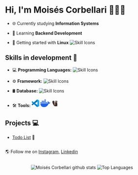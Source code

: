 # Hi, I'm Moisés Corbellari 👨🏾‍💻
- 🌐 Currently studying **Information Systems**

- 🧠 Learning **Backend Development**

- 🐧 Getting started with **Linux** <img src="https://skillicons.dev/icons?i=ubuntu" alt="Skill Icons" height="25"/>

## Skills in development 🚧
- 💻 **Programming Languages:** <img src="https://skillicons.dev/icons?i=python" alt="Skill Icons" height="25"/>

- ⚙️ **Framework:** <img src="https://skillicons.dev/icons?i=fastapi" alt="Skill Icons" height="25"/>

- 🛢️ **Database:** <img src="https://skillicons.dev/icons?i=postgresql" alt="Skill Icons" height="25"/>

- 🛠️ **Tools:** <img src="assets/vscode.png" alt="vscode icon" height="25"/> <img src="assets/docker.png" alt="dbeaver icon" height="25"/> <img src="assets/dbeaver.png" alt="dbeaver icon" height="25"/> 

## Projects 💻
- [Todo List](https://github.com/MoisesCorbellari/Todo_List) 📝

##
🌎 Follow me on [Instagram], [Linkedin]

##
<div align="center">
  <img height="160em" src="https://github-readme-stats.vercel.app/api?username=MoisesCorbellari&theme=omni&show_icons=true&count_private=true&hide_border=false&include_all_commits=true" alt="Moisés Corbellari github stats"/>
  <img height="160em" src="https://github-readme-stats.vercel.app/api/top-langs/?username=MoisesCorbellari&layout=compact&hide_border=false&title_color=ff79c6&text_color=ff79c6&bg_color=282a36" alt="Top Languages"/>
</div>

[Instagram]: https://www.instagram.com/moises_corbellari/
[Linkedin]: https://www.linkedin.com/in/moises-corbellari-5187231b3/
